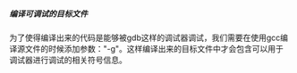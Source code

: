 ##### 编译可调试的目标文件

为了使得编译出来的代码是能够被gdb这样的调试器调试，我们需要在使用gcc编译源文件的时候添加参数："-g"。这样编译出来的目标文件中才会包含可以用于调试器进行调试的相关符号信息。
